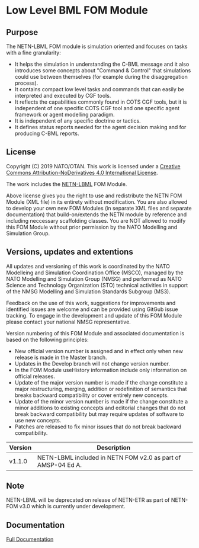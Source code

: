 # Low Level BML FOM Module

## Purpose
The NETN-LBML FOM module is simulation oriented and focuses on tasks with a fine granularity:
* It helps the simulation in understanding the C-BML message and it also introduces some concepts about "Command & Control" that simulations could use between themselves (for example during the disaggregation process).
* It contains compact low level tasks and commands that can easily be interpreted and executed by CGF tools.
* It reflects the capabilities commonly found in COTS CGF tools, but it is independent of one specific COTS CGF tool and one specific agent framework or agent modelling paradigm.
* It is independent of any specific doctrine or tactics.
* It defines status reports needed for the agent decision making and for producing C-BML reports.

			
## License

Copyright (C) 2019 NATO/OTAN.
This work is licensed under a [Creative Commons Attribution-NoDerivatives 4.0 International License](LICENCE.md). 

The work includes the [NETN-LBML](NETN-LBML_v1.1.0.xml) FOM Module.

Above license gives you the right to use and redistribute the NETN FOM Module (XML file) in its entirety without modification. You are also allowed to develop your own new FOM Modules (in separate XML files and separate documentation) that build-on/extends the NETN module by reference and including neccessary scaffolding classes. You are NOT allowed to modify this FOM Module without prior permission by the NATO Modelling and Simulation Group. 

## Versions, updates and extentions

All updates and versioning of this work is coordinated by the NATO Modelleing and Simulation Coordination Office (MSCO), managed by the NATO Modelling and Simulation Group (NMSG) and performed as NATO Science and Technology Organization (STO) technical activities in support of the NMSG Modelling and Simulation Standards Subgroup (MS3).

Feedback on the use of this work, suggestions for improvements and identified issues are welcome and can be provided using GitGub issue tracking. To engage in the development and update of this FOM Module please contact your national NMSG representative.

Version numbering of this FOM Module and associated documentation is based on the following principles:

* New official version number is assigned and in effect only when new release is made in the Master branch.
* Updates in the Develop branch will not change version number.
* In the FOM Module useHistory information include only information on official releases.
* Update of the major version number is made if the change constitute a major restructuring, merging, addition or redefinition of semantics that breaks backward compatibility or cover entirely new concepts.
* Update of the minor version number is made if the change constitute a minor additions to existing concepts and editorial changes that do not break backward compatibility but may require updates of software to use new concepts.
* Patches are released to fix minor issues that do not break backward compatibility.

|Version|Description|
|---|---|
|v1.1.0 |NETN-LBML included in NETN FOM v2.0 as part of AMSP-04 Ed A.|

## Note

NETN-LBML will be deprecated on release of NETN-ETR as part of NETN-FOM v3.0 which is currently under development.

## Documentation

[Full Documentation](https://nso.nato.int/nso/nsdd/APdetails.html?APNo=2268&LA=EN)

